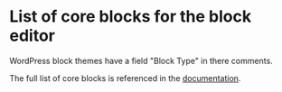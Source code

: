 # List of core blocks for the block editor

WordPress block themes have a field "Block Type" in there comments.

The full list of core blocks is referenced in the [documentation].

[documentation]: https://developer.wordpress.org/block-editor/reference-guides/core-blocks

